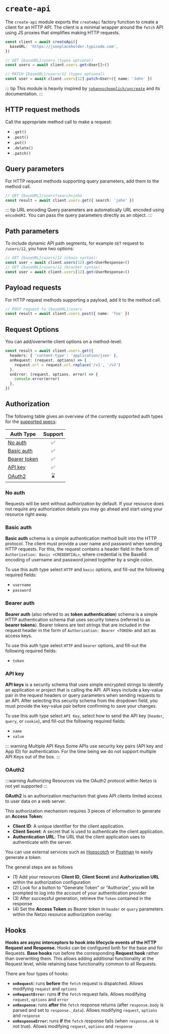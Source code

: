 # `create-api`

The `create-api` module exports the `createApi` factory function to create a
client for an HTTP API. The client is a minimal wrapper around the `fetch` API
using JS proxies that simplifies making HTTP requests.

```ts
const client = await createApi({
  baseURL: 'https://jsonplaceholder.typicode.com',
})

// GET {baseURL}/users (types optional)
const users = await client.users.get<User[]>()

// PATCH {baseURL}/users/12 (types optional)
const user = await client.users[12].patch<User>({ name: 'John' })
```

::: tip This module is heavily inspired by
[`johannschopplich/uncreate`](https://github.com/johannschopplich/uncreate) and
its documentation. :::

## HTTP request methods

Call the appropriate method call to make a request:

- `.get()`
- `.post()`
- `.put()`
- `.delete()`
- `.patch()`

## Query parameters

For HTTP request methods supporting query parameters, add them to the method
call.

```ts
// GET {baseURL}/users?search=john
const result = await client.users.get({ search: 'john' })
```

::: tip URL encoding Query parameters are automatically URL encoded using
`encodeURI`. You can pass the query parameters directly as an object. :::

## Path parameters

To include dynamic API path segments, for example `GET` request to `/users/12`,
you have two options:

```ts
// GET {baseURL}/users/12 (chain syntax):
const user = await client.users(12).get<UserResponse>()
// GET {baseURL}/users/12 (bracket syntax):
const user = await client.users[12].get<UserResponse>()
```

## Payload requests

For HTTP request methods supporting a payload, add it to the method call.

```ts
// POST request to {baseURL}/users
const result = await client.users.post({ name: 'foo' })
```

## Request Options

You can add/overwrite client options on a method-level:

```ts
const result = await client.users.get({
  headers: { 'content-type': 'application/json' },
  onRequest: (request, options) => {
    request.url = request.url.replace('/v1', '/v2')
  },
  onError: (request, options, error) => {
    console.error(error)
  },
})
```

## Authorization

The following table gives an overview of the currently supported auth types for
the [supported specs](#supported-specs):

| **Auth Type**                | **Support** |
| ---------------------------- | :---------: |
| [No auth](#no-auth)          |     ✅      |
| [Basic auth](#basic-auth)    |     ✅      |
| [Bearer token](#bearer-auth) |     ✅      |
| [API key](#api-key)          |     ✅      |
| [OAuth2](#oauth2)            |     ⌛      |

### No auth

Requests will be sent without authorization by default. If your resource does
not require any authorization details you may go ahead and start using your
resource right away.

### Basic auth

**Basic auth** schema is a simple authentication method built into the HTTP
protocol. The client must provide a user name and password when sending HTTP
requests. For this, the request contains a header field in the form of
`Authorization: Basic <CREDENTIAL>`, where credential is the Base64 encoding of
username and password joined together by a single colon.

To use this auth type select `HTTP` and `basic` options, and fill-out the
following required fields:

- `username`
- `password`

### Bearer auth

**Bearer auth** (also refered to as **token authentication**) schema is a simple
HTTP authentication schema that uses security tokens (referred to as **bearer
tokens**). Bearer tokens are text strings that are included in the request
header in the form of `Authorization: Bearer <TOKEN>` and act as access keys.

To use this auth type select `HTTP` and `bearer` options, and fill-out the
following required fields:

- `token`

### API key

**API keys** is a security schema that uses simple encrypted strings to identify
an application or project that is calling the API. API keys include a key-value
pair in the request headers or query parameters when sending requests to an API.
After selecting this security schema from the dropdown field, you must provide
the key-value pair before confirming to save your changes.

To use this auth type select `API Key`, select how to send the API key
(`header`, `query`, or `cookie`), and fill-out the following required fields:

- `name`
- `value`

::: warning Multiple API Keys Some APIs use security key pairs (API key and App
ID) for authentication. For the time being we do not support multiple API Keys
out of the box. :::

### OAuth2

:::warning Authorizing Resources via the OAuth2 protocol within Netzo is not yet
supported :::

**OAuth2** is an authorization mechanism that gives API clients limited access
to user data on a web server.

This authorization mechanism requires 3 pieces of information to generate an
**Access Token**:

- **Client ID**: A unique identifier for the client application.
- **Client Secret**: A secret that is used to authenticate the client
  application.
- **Authentication URL**: The URL that the client application uses to
  authenticate with the server.

You can use external services such as [Hopscotch](https://hoppscotch.io/) or
[Postman](https://web.postman.co) to easily generate a token.

The general steps are as follows

- (1) Add your resources **Client ID**, **Client Secret** and **Authorization
  URL** within the authorization configuration
- (2) Look for a button to "Generate Token" or "Authorize", you will be prompted
  to log into the account of your authentication provider
- (3) After successful generation, retrieve the `Token` contained in the
  response
- (4) Set the **Access Token** as Bearer token in `header` or `query` parameters
  within the Netzo resource authorization overlay.

## Hooks

**Hooks are async interceptors to hook into lifecycle events of the HTTP Request
and Response.** Hooks can be configured both for the base and for Requests.
**Base hooks** run before the corresponding **Request hook** rather than
overwriting them. This allows adding additional functionality at the Request
level, while retaining base functionality common to all Requests.

There are four types of hooks:

- **`onRequest`:** runs **before** the `fetch` request is dispatched. Allows
  modifying `request` and `options`
- **`onRequestError`:** runs **if** the `fetch` request fails. Allows modifying
  `request`, `options` and `error`
- **`onResponse`:** runs **after** the `fetch` response returns (after
  `response.body` is parsed and set to `response._data`). Allows modifying
  `request`, `options` and `response`
- **`onResponseError`:** runs **if** the `fetch` response fails (when
  `response.ok` is not true). Allows modifying `request`, `options` and
  `response`

